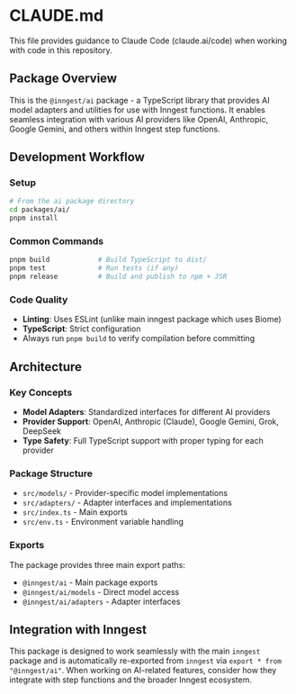 # CLAUDE.md

This file provides guidance to Claude Code (claude.ai/code) when working with code in this repository.

## Package Overview

This is the `@inngest/ai` package - a TypeScript library that provides AI model adapters and utilities for use with Inngest functions. It enables seamless integration with various AI providers like OpenAI, Anthropic, Google Gemini, and others within Inngest step functions.

## Development Workflow

### Setup
```bash
# From the ai package directory
cd packages/ai/
pnpm install
```

### Common Commands

```bash
pnpm build            # Build TypeScript to dist/
pnpm test             # Run tests (if any)
pnpm release          # Build and publish to npm + JSR
```

### Code Quality

- **Linting**: Uses ESLint (unlike main inngest package which uses Biome)
- **TypeScript**: Strict configuration
- Always run `pnpm build` to verify compilation before committing

## Architecture

### Key Concepts
- **Model Adapters**: Standardized interfaces for different AI providers
- **Provider Support**: OpenAI, Anthropic (Claude), Google Gemini, Grok, DeepSeek
- **Type Safety**: Full TypeScript support with proper typing for each provider

### Package Structure
- `src/models/` - Provider-specific model implementations
- `src/adapters/` - Adapter interfaces and implementations  
- `src/index.ts` - Main exports
- `src/env.ts` - Environment variable handling

### Exports
The package provides three main export paths:
- `@inngest/ai` - Main package exports
- `@inngest/ai/models` - Direct model access
- `@inngest/ai/adapters` - Adapter interfaces

## Integration with Inngest

This package is designed to work seamlessly with the main `inngest` package and is automatically re-exported from `inngest` via `export * from "@inngest/ai"`. When working on AI-related features, consider how they integrate with step functions and the broader Inngest ecosystem.